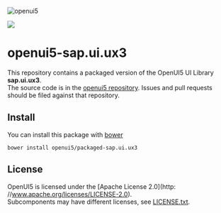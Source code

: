 ![openui5](http://openui5.org/images/OpenUI5_new_big_side.png)

![](http://img.shields.io/bower/v/openui5/packaged-sap.ui.ux3.svg?style=flat)

# openui5-sap.ui.ux3

This repository contains a packaged version of the OpenUI5 UI Library **sap.ui.ux3**.  
The source code is in the [openui5 repository](https://github.com/SAP/openui5/tree/master/src/sap.ui.ux3). Issues and pull requests should be filed against that repository.

## Install

You can install this package with [bower](http://bower.io/)

```
bower install openui5/packaged-sap.ui.ux3
```

## License

OpenUI5 is licensed under the [Apache License 2.0](http: //www.apache.org/licenses/LICENSE-2.0).  
Subcomponents may have different licenses, see [LICENSE.txt](LICENSE.txt).
